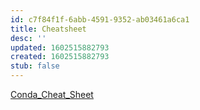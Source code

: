 ```yaml
---
id: c7f84f1f-6abb-4591-9352-ab03461a6ca1
title: Cheatsheet
desc: ''
updated: 1602515882793
created: 1602515882793
stub: false
---
```


[Conda_Cheat_Sheet](../../../Dropbox/Papers/Bioinformatics/conda-cheatsheet.pdf)
